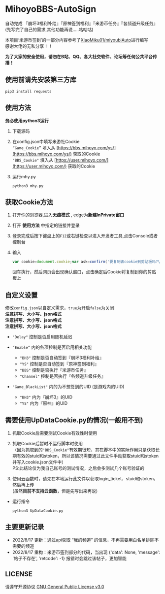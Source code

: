 # MihoyoBBS-AutoSign
自动完成 『崩坏3福利补给』『原神签到福利』『米游币任务』『各频道升级任务』  
(先写完了自己的需求,其他功能再说.....咕咕咕)

本项目‘米游币签到’的一部分内容参考了[XiaoMiku01/miyoubiAuto](https://github.com/XiaoMiku01/miyoubiAuto)进行编写  
感谢大佬的无私分享！！  

**为了大家的安全使用，请勿在B站、QQ、各大社交软件、论坛等任何公共平台传播！**

## 使用前请先安装第三方库
```shell
pip3 install requests
```

## 使用方法
**务必使用python3运行**  

1. 下载源码

2. 在config.json中填写米游社Cookie  
    `“Game_Cookie”` 填入从 [https://bbs.mihoyo.com/ys/](https://bbs.mihoyo.com/ys/) 获取的Cookie  
    `"BBS_Cookie"` 填入从 [https://user.mihoyo.com/](https://user.mihoyo.com/) 获取的Cookie

3. 运行mhy.py  
    ```shell
    python3 mhy.py
    ```

## 获取Cookie方法

1. 打开你的浏览器,进入**无痕模式** , edge为**新建InPrivate窗口**

2. 打开 **使用方法** 中指定的链接并登录

3. 登录完成后按下键盘上的`F12`或右键检查以进入开发者工具,点击Console或者控制台

4. 输入

   ```javascript
   var cookie=document.cookie;var ask=confirm('要复制该cookie到剪贴板吗?\n\n'+cookie);if(ask==true){copy(cookie);msg=cookie}
   ```

   回车执行，然后网页会出现确认窗口，点击确定后Cookie将复制到你的剪贴板上


## 自定义设置
修改`config.json`以自定义需求，`true`为开启`false`为关闭  
**注意拼写、大小写、json格式**  
**注意拼写、大小写、json格式**  
**注意拼写、大小写、json格式**  

- `"Delay"` 控制是否启用随机延迟

- `“Enable”` 内的各项控制是否启用相关功能  
    - `"BH3"` 控制是否自动签到『崩坏3福利补给』
    - `"YS"` 控制是否自动签到『原神签到福利』
    - `"BBS"` 控制是否执行『米游币任务』
    - `"Channel"` 控制是否执行『各频道升级任务』

- `"Game_BlackList"` 内的为不想签到的UID (是游戏内的UID)
    - `"BH3"` 内为『崩坏3』的UID
    - `"YS"` 内为『原神』的UID

## 需要使用UpDataCookie.py的情况(**一般用不到**)

1. 抓取Cookie后需要测试Cookie有效性时使用

2. 抓取Cookie后暂时不运行脚本时使用  
    （因为抓取到的`"BBS_Cookie"`有效期很短，其在脚本中的实际作用只是获取长期有效的stuid和stoken，所以该情况需要通过此文件手动获取stuid和stoken并写入cookie.json文件中）  
    PS:此结论仅为我自己账号的测试情况，之后会多测试几个账号验证的

3. 使用云函数时，请先在本地运行此文件以获取login_ticket、stuid和stoken，然后再上传  
    (虽然**目前不支持云函数**，但是先写出来再说)

- 运行指令
    ```shell
    python3 UpDataCookie.py
    ```

## 主要更新记录
- 2022/8/17  更新：通过api获取 “我的频道” 的信息，不再需要用白名单排除不需要的频道
- 2022/8/17  重构：米游币签到部分的代码，当出现 {'data': None, 'message': '帖子不存在', 'retcode': -1} 报错时会跳过该帖子，更加智能

## LICENSE
请遵守开源协议 [GNU General Public License v3.0](https://github.com/lingduzero666/MihoyoBBS-AutoSign/blob/main/LICENSE)